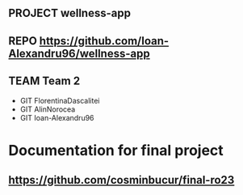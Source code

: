 ## PROJECT  wellness-app
## REPO     https://github.com/Ioan-Alexandru96/wellness-app
## TEAM     Team 2
- GIT       FlorentinaDascalitei
- GIT       AlinNorocea
- GIT       Ioan-Alexandru96


# Documentation for final project

https://github.com/cosminbucur/final-ro23
---
